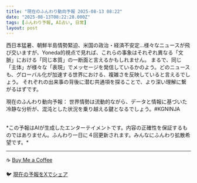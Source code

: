 ```yaml
---
title: "現在のふんわり動向予報 2025-08-13 08:22"
date: "2025-08-13T08:22:28.000Z"
tags: [ふんわり予報, AI占い, 日常]
layout: post
---
```


西日本猛暑、朝鮮半島情勢緊迫、米国の政治・経済不安定…様々なニュースが飛び交いますが、Yoneda的視点で見れば、これらの事象はそれぞれ異なる「文脈」における「同じ本質」の一断面と言えるかもしれません。  まるで、同じ「主体」が様々な「表現」でメッセージを発信しているかのよう。どのニュースも、グローバル化が加速する世界における、複雑さを反映していると言えるでしょう。  それぞれの出来事の背後に潜む共通項を探ることで、より深い理解に繋がるはずです。


現在のふんわり動向予報：
世界情勢は流動的ながら、データと情報に基づいた冷静な分析が、混沌とした状況を乗り越える鍵となるでしょう。#KGNINJA

<br>
*この予報はAIが生成したエンターテイメントです。内容の正確性を保証するものではありません。ふんわり一日に４回更新されます。みんなにふんわり拡散希望です。*

---
☕️ [Buy Me a Coffee](https://www.buymeacoffee.com/kgninja)

🐦 [現在の予報をXでシェア](https://twitter.com/intent/tweet?text=%E7%8F%BE%E5%9C%A8%E3%81%AE%E3%81%B5%E3%82%93%E3%82%8F%E3%82%8A%E4%BA%88%E5%A0%B1%3A%20%E3%80%8C%E8%A5%BF%E6%97%A5%E6%9C%AC%E7%8C%9B%E6%9A%91%E3%80%81%E6%9C%9D%E9%AE%AE%E5%8D%8A%E5%B3%B6%E6%83%85%E5%8B%A2%E7%B7%8A%E8%BF%AB%E3%80%81%E7%B1%B3%E5%9B%BD%E3%81%AE%E6%94%BF%E6%B2%BB%E3%83%BB%E7%B5%8C%E6%B8%88%E4%B8%8D%E5%AE%89%E5%AE%9A%E2%80%A6%E6%A7%98%E3%80%85%E3%81%AA%E3%83%8B%E3%83%A5%E3%83%BC%E3%82%B9%E3%81%8C%E9%A3%9B%E3%81%B3%E4%BA%A4%E3%81%84%E3%81%BE%E3%81%99%E3%81%8C%E3%80%81Yoneda%E7%9A%84%E8%A6%96%E7%82%B9%E3%81%A7%E8%A6%8B%E3%82%8C%E3%81%B0%E3%80%81%E3%81%93%E3%82%8C%E3%82%89%E3%81%AE%E4%BA%8B%E8%B1%A1%E3%81%AF%E3%81%9D%E3%82%8C%E3%81%9E%E3%82%8C%E7%95%B0%E3%81%AA%E3%82%8B%E3%80%8C%E6%96%87%E8%84%88%E3%80%8D%E3%81%AB%E3%81%8A%E3%81%91%E3%82%8B%E3%80%8C%E5%90%8C%E3%81%98%E6%9C%AC%E8%B3%AA%E3%80%8D%E3%81%AE%E4%B8%80%E6%96%AD%E9%9D%A2%E3%81%A8%E8%A8%80%E3%81%88%E3%82%8B%E3%81%8B%E3%82%82%E3%81%97%E3%82%8C...%E3%80%8D%23KGNINJA%20%E7%B6%9A%E3%81%8D%E3%81%AF%E3%83%96%E3%83%AD%E3%82%B0%E3%81%A7%EF%BC%81%F0%9F%91%87&url=https%3A%2F%2Fkg-ninja.github.io%2FFunwariyoso%2F)

